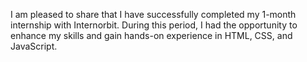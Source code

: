 I am pleased to share that I have successfully completed my 1-month internship with Internorbit. During this period, I had the opportunity to enhance my skills and gain hands-on experience in HTML, CSS, and JavaScript.

